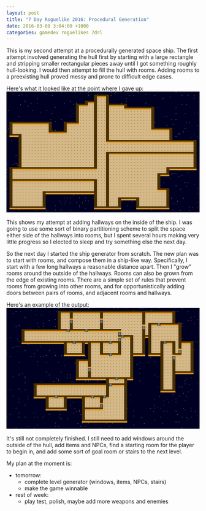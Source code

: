 ```yaml
---
layout: post
title: "7 Day Roguelike 2016: Procedural Generation"
date: 2016-03-08 3:04:00 +1000
categories: gamedev roguelikes 7drl
---
```


This is my second attempt at a procedurally generated space ship. The first
attempt involved generating the hull first by starting with a large rectangle
and stripping smaller rectangular pieces away until I got something roughly
hull-looking. I would then attempt to fill the hull with rooms. Adding rooms to
a preexisting hull proved messy and prone to difficult edge cases.

Here's what it looked like at the point where I gave up:
![](/images/7drl2016-procedural-generation/old.png)

This shows my attempt at adding hallways on the inside of the ship. I was going
to use some sort of binary partitioning scheme to split the space either side of
the hallways into rooms, but I spent several hours making very little progress
so I elected to sleep and try something else the next day.

So the next day I started the ship generator from scratch. The new plan was to
start with rooms, and compose them in a ship-like way. Specifically, I start
with a few long hallways a reasonable distance apart. Then I "grow" rooms around
the outside of the hallways. Rooms can also be grown from the edge of existing
rooms. There are a simple set of rules that prevent rooms from growing into
other rooms, and for opportunistically adding doors between pairs of rooms, and
adjacent rooms and hallways.

Here's an example of the output:
![](/images/7drl2016-procedural-generation/screenshot.png)

It's still not completely finished. I still need to add windows around the
outside of the hull, add items and NPCs, find a starting room for the player to
begin in, and add some sort of goal room or stairs to the next level.

My plan at the moment is:
- tomorrow:
    - complete level generator (windows, items, NPCs, stairs)
    - make the game winnable
- rest of week:
    - play test, polish, maybe add more weapons and enemies
